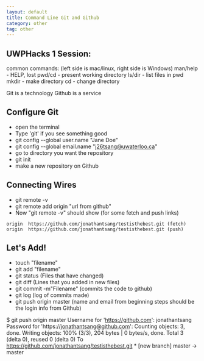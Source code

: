 ```yaml
---
layout: default
title: Command Line Git and Github
category: other
tag: other
---
```


## UWPHacks 1 Session:

common commands: (left side is mac/linux, right side is Windows)
man/help - HELP, lost
pwd/cd - present working directory
ls/dir - list files in pwd
mkdir - make directory
cd - change directory

Git is a technology
Github is a service

## Configure Git
- open the terminal
- Type 'git' if you see something good
- git config --global user.name "Jane Doe"
- git config --global email.name "j26tsang@uwaterloo.ca"
- go to directory you want the repository
- git init
- make a new repository on Github

## Connecting Wires
- git remote -v
- git remote add origin "url from github"
- Now "git remote -v" should show (for some fetch and push links)
```
origin	https://github.com/jonathantsang/testisthebest.git (fetch)
origin	https://github.com/jonathantsang/testisthebest.git (push)
```

## Let's Add!
- touch "filename"
- git add "filename"
- git status (Files that have changed)
- git diff (Lines that you added in new files)
- git commit -m"Filename" (commits the code to github)
- git log (log of commits made)
- git push origin master (name and email from beginning steps should be the login info from Github)


$ git push origin master
Username for 'https://github.com': jonathantsang
Password for 'https://jonathantsang@github.com':
Counting objects: 3, done.
Writing objects: 100% (3/3), 204 bytes | 0 bytes/s, done.
Total 3 (delta 0), reused 0 (delta 0)
To https://github.com/jonathantsang/testisthebest.git
 \* [new branch]      master -> master

 
